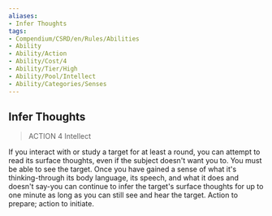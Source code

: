 ```yaml
---
aliases:
- Infer Thoughts
tags:
- Compendium/CSRD/en/Rules/Abilities
- Ability
- Ability/Action
- Ability/Cost/4
- Ability/Tier/High
- Ability/Pool/Intellect
- Ability/Categories/Senses
---
```


  
## Infer Thoughts  
>ACTION 4  Intellect  
  
If you interact with or study a target for at least a round, you can attempt to read its surface thoughts, even if the subject doesn't want you to. You must be able to see the target. Once you have gained a sense of what it's thinking-through its body language, its speech, and what it does and doesn't say-you can continue to infer the target's surface thoughts for up to one minute as long as you can still see and hear the target. Action to prepare; action to initiate.